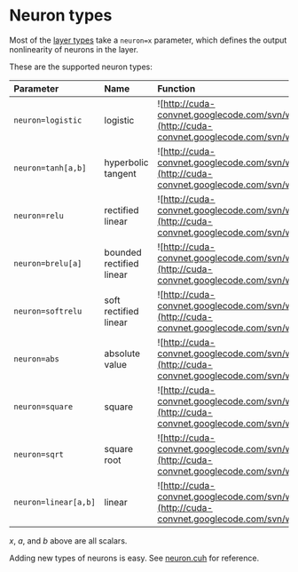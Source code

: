 # Neuron types #

Most of the [layer types](LayerParams.md) take a `neuron=x` parameter, which defines the output nonlinearity of neurons in the layer.

These are the supported neuron types:

| **Parameter** | **Name** | **Function** |
|:--------------|:---------|:-------------|
| `neuron=logistic`|logistic | ![http://cuda-convnet.googlecode.com/svn/wiki/images/logistic.gif](http://cuda-convnet.googlecode.com/svn/wiki/images/logistic.gif)|
|`neuron=tanh[a,b]` |hyperbolic tangent | ![http://cuda-convnet.googlecode.com/svn/wiki/images/tanh.gif](http://cuda-convnet.googlecode.com/svn/wiki/images/tanh.gif)|
| `neuron=relu`|rectified linear | ![http://cuda-convnet.googlecode.com/svn/wiki/images/relu.gif](http://cuda-convnet.googlecode.com/svn/wiki/images/relu.gif)|
| `neuron=brelu[a]`|bounded rectified linear | ![http://cuda-convnet.googlecode.com/svn/wiki/images/brelu.gif](http://cuda-convnet.googlecode.com/svn/wiki/images/brelu.gif)|
| `neuron=softrelu`|soft rectified linear | ![http://cuda-convnet.googlecode.com/svn/wiki/images/softrelu.gif](http://cuda-convnet.googlecode.com/svn/wiki/images/softrelu.gif)|
| `neuron=abs`|absolute value | ![http://cuda-convnet.googlecode.com/svn/wiki/images/abs.gif](http://cuda-convnet.googlecode.com/svn/wiki/images/abs.gif)|
| `neuron=square`|square | ![http://cuda-convnet.googlecode.com/svn/wiki/images/square.gif](http://cuda-convnet.googlecode.com/svn/wiki/images/square.gif)|
| `neuron=sqrt`|square root | ![http://cuda-convnet.googlecode.com/svn/wiki/images/sqrt.gif](http://cuda-convnet.googlecode.com/svn/wiki/images/sqrt.gif)|
| `neuron=linear[a,b]`|linear | ![http://cuda-convnet.googlecode.com/svn/wiki/images/linear.gif](http://cuda-convnet.googlecode.com/svn/wiki/images/linear.gif)|

_x_, _a_, and _b_ above are all scalars.

Adding new types of neurons is easy. See [neuron.cuh](https://code.google.com/p/cuda-convnet2/source/browse/cudaconvnet/include/neuron.cuh) for reference.
